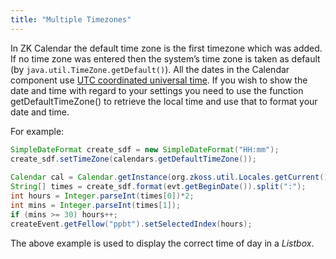 ```yaml
---
title: "Multiple Timezones"
---
```


In ZK Calendar the default time zone is the first timezone which was
added. If no time zone was entered then the system’s time zone is taken
as default (by `java.util.TimeZone.getDefault()`). All the dates in the
Calendar component use [UTC coordinated universal time](http://en.wikipedia.org/wiki/UTC). If you wish to show the date
and time with regard to your settings you need to use the function
<mp>getDefaultTimeZone()</mp> to retrieve the local time and use that to
format your date and time.

For example:

```java
SimpleDateFormat create_sdf = new SimpleDateFormat("HH:mm");
create_sdf.setTimeZone(calendars.getDefaultTimeZone());
                
Calendar cal = Calendar.getInstance(org.zkoss.util.Locales.getCurrent());
String[] times = create_sdf.format(evt.getBeginDate()).split(":");      
int hours = Integer.parseInt(times[0])*2;
int mins = Integer.parseInt(times[1]);
if (mins >= 30) hours++;
createEvent.getFellow("ppbt").setSelectedIndex(hours);
```

The above example is used to display the correct time of day in a
*Listbox*.

